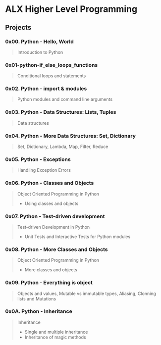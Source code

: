 # ALX Higher Level Programming
## Projects
### 0x00. Python - Hello, World
> Introduction to Python
### 0x01-python-if_else_loops_functions
> Conditional loops and statements
### 0x02. Python - import & modules
> Python modules and command line arguments
### 0x03. Python - Data Structures: Lists, Tuples
> Data structures
### 0x04. Python - More Data Structures: Set, Dictionary
> Set, Dictionary, Lambda, Map, Filter, Reduce
### 0x05. Python - Exceptions
> Handling Exception Errors
### 0x06. Python - Classes and Objects
> Object Oriented Programming in Python
> * Using classes and objects
### 0x07. Python - Test-driven development
> Test-driven Development in Python
> * Unit Tests and Interactive Tests for Python modules
### 0x08. Python - More Classes and Objects
> Object Oriented Programming in Python
> * More classes and objects
### 0x09. Python - Everything is object
> Objects and values, Mutable vs immutable types, Aliasing, Clonning lists and Mutations
### 0x0A. Python - Inheritance
> Inheritance
> * Single and multiple inheritance
> * Inheritance of magic methods
